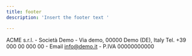 ```yaml
---
title: footer
description: 'Insert the footer text '

---
```


ACME s.r.l. - Società Demo - Via demo, 00000 Demo (DE), Italy
Tel. +39 000 00 000 00 - Email info@demo.it - P.IVA 00000000000